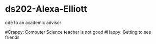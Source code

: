 # ds202-Alexa-Elliott
ode to an academic advisor

#Crappy: Computer Science teacher is not good 
#Happy: Getting to see friends
